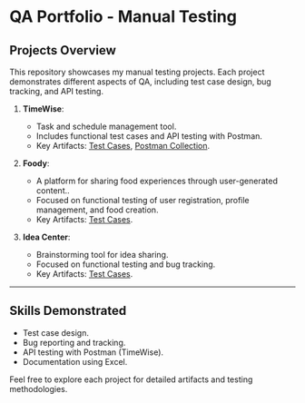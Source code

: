 # QA Portfolio - Manual Testing

## Projects Overview

This repository showcases my manual testing projects. Each project demonstrates different aspects of QA, including test case design, bug tracking, and API testing.

1. **TimeWise**:
   - Task and schedule management tool.
   - Includes functional test cases and API testing with Postman.
   - Key Artifacts: [Test Cases](./TimeWise/TimeWise.xlsx), [Postman Collection](./TimeWise/TimeWise.postman_collection.json).

2. **Foody**:
   - A platform for sharing food experiences through user-generated content..
   - Focused on functional testing of user registration, profile management, and food creation.
   - Key Artifacts: [Test Cases](./Foody/Foody.xlsx).

3. **Idea Center**:
   - Brainstorming tool for idea sharing.
   - Focused on functional testing and bug tracking.
   - Key Artifacts: [Test Cases](./Idea_Center/idea_center.xlsx).

---

## Skills Demonstrated

- Test case design.
- Bug reporting and tracking.
- API testing with Postman (TimeWise).
- Documentation using Excel.

Feel free to explore each project for detailed artifacts and testing methodologies.
